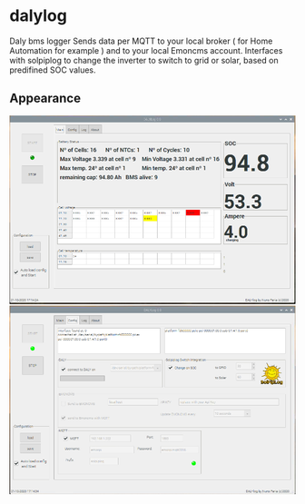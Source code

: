 # dalylog
Daly bms logger
Sends data per MQTT to your local broker ( for Home Automation for example ) and to your local Emoncms account.
Interfaces with solpiplog to change the inverter to switch to grid or solar, based on predifined SOC values.

## Appearance
![dalylog](dalymain.png)
![dalylog](dalyconfig.png)